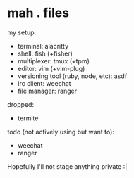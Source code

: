 # mah . files

my setup:  
* terminal: alacritty
* shell: fish (+fisher)
* multiplexer: tmux (+tpm)
* editor: vim (+vim-plug)
* versioning tool (ruby, node, etc): asdf
* irc client: weechat
* file manager: ranger

dropped:
* termite

todo (not actively using but want to):
* weechat
* ranger

Hopefully I'll not stage anything private :|
